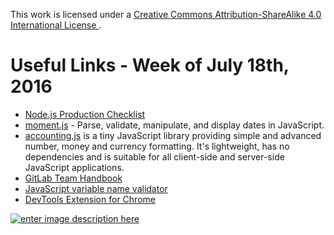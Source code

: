 This work is licensed under a [Creative Commons Attribution-ShareAlike 4.0 International License ](http://creativecommons.org/licenses/by-sa/4.0/).

Useful Links - Week of July 18th, 2016
======

- [Node.js Production Checklist](https://blog.risingstack.com/node-js-production-checklist/)
- [moment.js](http://momentjs.com/) - Parse, validate, manipulate, and display dates in JavaScript.
- [accounting.js](http://openexchangerates.github.io/accounting.js/) is a tiny JavaScript library providing simple and advanced number, money and currency formatting. It's lightweight, has no dependencies and is suitable for all client-side and server-side JavaScript applications.
- [GitLab Team Handbook](https://about.gitlab.com/handbook/)
- [JavaScript variable name validator](https://mothereff.in/js-variables)
- [DevTools Extension for Chrome](https://github.com/electron/electron/blob/master/docs/tutorial/devtools-extension.md)

[![enter image description here](https://i.creativecommons.org/l/by-sa/4.0/80x15.png) ](http://creativecommons.org/licenses/by-sa/4.0/)